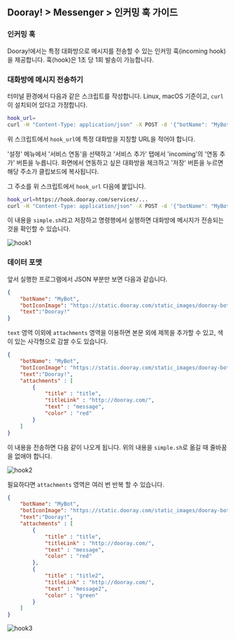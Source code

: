 ## Dooray! > Messenger > 인커밍 훅 가이드

### 인커밍 훅

Dooray!에서는 특정 대화방으로 메시지를 전송할 수 있는 인커밍 훅(incoming hook)을 제공합니다. 
훅(hook)은 1초 당 1회 발송이 가능합니다.

### 대화방에 메시지 전송하기

터미널 환경에서 다음과 같은 스크립트를 작성합니다. Linux, macOS 기준이고, `curl`이 설치되어 있다고 가정합니다.

```bash
hook_url=
curl -H "Content-Type: application/json" -X POST -d '{"botName": "MyBot", "botIconImage": "https://static.dooray.com/static_images/dooray-bot.png", "text":"Dooray!"}' $hook_url
```

위 스크립트에서 `hook_url`에 특정 대화방을 지칭할 URL을 적어야 합니다. 

'설정' 메뉴에서 '서비스 연동'을 선택하고 '서비스 추가' 탭에서 'incoming'의 '연동 추가' 버튼을 누릅니다. 화면에서 연동하고 싶은 대화방을 체크하고 '저장' 버튼을 누르면 해당 주소가 클립보드에 복사됩니다.

그 주소를 위 스크립트에서 `hook_url` 다음에 붙입니다.

```bash
hook_url=https://hook.dooray.com/services/...
curl -H "Content-Type: application/json" -X POST -d '{"botName": "MyBot", "botIconImage": "https://static.dooray.com/static_images/dooray-bot.png", "text":"Dooray!"}' $hook_url
```

이 내용을 `simple.sh`라고 저장하고 명령행에서 실행하면 대화방에 메시지가 전송되는 것을 확인할 수 있습니다.


![hook1](http://static.toastoven.net/prod_dooray_messenger/hook1.png)


### 데이터 포맷

앞서 실행한 프로그램에서 JSON 부분만 보면 다음과 같습니다.

```json
{
    "botName": "MyBot", 
    "botIconImage": "https://static.dooray.com/static_images/dooray-bot.png", 
    "text":"Dooray!"
}
```

`text` 영역 이외에 `attachments` 영역을 이용하면 본문 외에 제목을 추가할 수 있고, 색이 있는 사각형으로 감쌀 수도 있습니다. 

```json
{
    "botName": "MyBot", 
    "botIconImage": "https://static.dooray.com/static_images/dooray-bot.png", 
    "text":"Dooray!",
    "attachments" : [
        {
            "title" : "title",
            "titleLink" : "http://dooray.com/",
            "text" : "message",
            "color" : "red"
        }
    ]
}
```

이 내용을 전송하면 다음 같이 나오게 됩니다. 위의 내용을 `simple.sh`로 옮길 때 줄바꿈을 없애야 합니다.

![hook2](http://static.toastoven.net/prod_dooray_messenger/hook2.png)


필요하다면 `attachments` 영역은 여러 번 반복 할 수 있습니다.

```json
{
    "botName": "MyBot", 
    "botIconImage": "https://static.dooray.com/static_images/dooray-bot.png", 
    "text":"Dooray!",
    "attachments" : [
        {
            "title" : "title",
            "titleLink" : "http://dooray.com/",
            "text" : "message",
            "color" : "red"
        },
        {
            "title" : "title2",
            "titleLink" : "http://dooray.com/",
            "text" : "message2",
            "color" : "green"
        }
    ]
}
```

![hook3](http://static.toastoven.net/prod_dooray_messenger/hook3.png)
